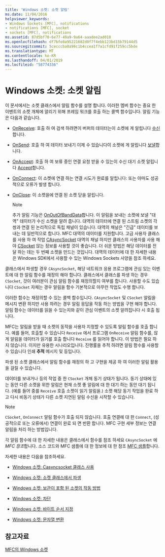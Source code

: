 ```yaml
---
title: 'Windows 소켓: 소켓 알림'
ms.date: 11/04/2016
helpviewer_keywords:
- Windows Sockets [MFC], notifications
- notifications [MFC], socket
- sockets [MFC], notifications
ms.assetid: 87d5bf70-6e77-49a9-9a64-aaadee2ad018
ms.openlocfilehash: df7bfe8a95221682d0f7f4ebb123bd15b79144d5
ms.sourcegitcommit: 5cecccba0a96c1b4ccea1f7a1cfd91f259cc5bde
ms.translationtype: MT
ms.contentlocale: ko-KR
ms.lasthandoff: 04/01/2019
ms.locfileid: "58774336"
---
```

# <a name="windows-sockets-socket-notifications"></a>Windows 소켓: 소켓 알림

이 문서에서는 소켓 클래스에서 알림 함수를 설명 합니다. 이러한 멤버 함수는 중요 한 이벤트의 소켓 개체에 알리기 위해 프레임 워크를 호출 하는 콜백 함수입니다. 알림 기능은 다음과 같습니다.

- [OnReceive](../mfc/reference/casyncsocket-class.md#onreceive): 호출 하 여 검색 하려면이 버퍼의 데이터는이 소켓에 게 알립니다 [수신](../mfc/reference/casyncsocket-class.md#receive)합니다.

- [OnSend](../mfc/reference/casyncsocket-class.md#onsend): 호출 하 여 데이터 보내기 이제 수 있습니다이 소켓에 게 알립니다 [보낼](../mfc/reference/casyncsocket-class.md#send)합니다.

- [OnAccept](../mfc/reference/casyncsocket-class.md#onaccept): 호출 하 여 보류 중인 연결 요청 받을 수 있는이 수신 대기 소켓 알립니다 [Accept](../mfc/reference/casyncsocket-class.md#accept)합니다.

- [OnConnect](../mfc/reference/casyncsocket-class.md#onconnect): 이 소켓에 연결 하는 연결 시도가 완료를 알립니다: 또는 아마도 성공적으로 오류가 발생 합니다.

- [OnClose](../mfc/reference/casyncsocket-class.md#onclose): 이 소켓을에 연결 된 소켓 닫을 알립니다.

    > [!NOTE]
    >  추가 알림 기능은 [OnOutOfBandData](../mfc/reference/casyncsocket-class.md#onoutofbanddata)합니다. 이 알림을 보내는 소켓에 보낼 "대역" 데이터가 수신 소켓을 알려 줍니다. 대역의 데이터에 연결 된 스트림 소켓의 각 쌍과 연결 된 논리적으로 독립 채널이 있습니다. 대역의 채널은 "긴급" 데이터를 보내는 데 일반적으로 합니다. MFC 대역의 데이터를 지원합니다. 고급 사용자 클래스를 사용 하 여 작업 [CAsyncSocket](../mfc/reference/casyncsocket-class.md) 대역의 채널 하지만 클래스의 사용자를 사용 해야 [CSocket](../mfc/reference/csocket-class.md) 않는 정보를 사용할 것이 좋습니다. 더 쉬운 방법은 해당 데이터를 전달 하는 데는 두 번째 소켓을 만드는 것입니다. 대역의 데이터에 대 한 자세한 내용은 Windows SDK에서 사용할 수 있는 Windows Sockets 사양을 참조 하세요.

클래스에서 파생할 경우 `CAsyncSocket`, 해당 네트워크 응용 프로그램에 관심 있는 이벤트에 대 한 알림 함수를 재정의 해야 합니다. 클래스에서 클래스를 파생 하는 경우 `CSocket`, 것이 여러분이 관심 알림 함수를 재정의할지 여부를 합니다. 사용할 수도 있습니다 `CSocket` 자체는 경우 알림을 함수 기본적으로 아무런 작업도 수행 합니다.

이러한 함수는 재정의할 수 있는 콜백 함수입니다. `CAsyncSocket` 및 `CSocket` 알림을 메시지 변환 하지만 사용 하려는 경우 알림 응답을 작동 하는 방법을 구현 해야 합니다. 알림 함수는 데이터를 읽을 수 있는지와 같이 관심 이벤트의 소켓 알려집니다 시 호출 됩니다.

MFC는 알림을 받을 때 소켓의 동작을 사용자 지정할 수 있도록 알림 함수를 호출 합니다. 예를 들어, 호출할 수 있습니다 `Receive` 에서 프로그램 `OnReceive` 알림 함수를, 않게 알림을 데이터가 읽기를 호출 합니다 `Receive` 를 읽어야 합니다. 이 방법은 필요 하지 않습니다. 이지만 유용한 시나리오입니다. 진행률을 추적 하려면 알림 함수를 사용할 수 있습니다 인쇄 **추적** 메시지 및 등입니다.

파생 된 소켓 클래스에서 알림 함수를 재정의 하 고 구현을 제공 하 여 이러한 알림 활용을 걸릴 수 있습니다.

데이터를 보내거나 등의 작업 중 한 `CSocket` 개체 동기 상태가 됩니다. 동기 상태에 있는 동안 다른 소켓을 위한 알림은 현재 소켓 좋 알림에 대 한 대기 하는 동안 대기 됩니다. (예를 들어 중를 `Receive` 호출 소켓이 읽기 알림을.) 소켓 해당 동기 작업을 완료 하 고 다시 비동기 상태가 다른 소켓 지연된 알림 수신을 시작할 수 있습니다.

> [!NOTE]
>  `CSocket`, `OnConnect` 알림 함수가 호출 되지 않습니다. 호출 연결에 대 한 `Connect`, (성공적으로 또는 오류에서) 연결이 완료 되 면 반환 합니다. MFC 구현 세부 정보는 연결 알림을 처리 하는 방법입니다.

각 알림 함수에 대 한 자세한 내용은 클래스에서 함수를 참조 하세요 `CAsyncSocket` 에 *MFC 참조*합니다. 소스 코드와 MFC 샘플에 대 한 정보에 대 한 참조 [MFC 샘플](../overview/visual-cpp-samples.md)합니다.

자세한 내용은 다음을 참조하세요.

- [Windows 소켓: Casyncsocket 클래스 사용](../mfc/windows-sockets-using-class-casyncsocket.md)

- [Windows 소켓: 소켓 클래스에서 파생](../mfc/windows-sockets-deriving-from-socket-classes.md)

- [Windows 소켓: 보관이 포함 된 소켓의 작동 방법](../mfc/windows-sockets-how-sockets-with-archives-work.md)

- [Windows 소켓: 차단](../mfc/windows-sockets-blocking.md)

- [Windows 소켓: 바이트 순서 지정](../mfc/windows-sockets-byte-ordering.md)

- [Windows 소켓: 문자열 변환](../mfc/windows-sockets-converting-strings.md)

## <a name="see-also"></a>참고자료

[MFC의 Windows 소켓](../mfc/windows-sockets-in-mfc.md)

